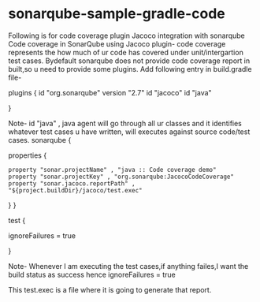 # sonarqube-sample-gradle-code
Following is for code coverage plugin Jacoco integration with sonarqube
Code coverage in SonarQube using Jacoco plugin- code coverage represents the how much of ur code has covered under unit/intergartion test cases. Bydefault sonarqube does not provide code coverage report in built,so u need to provide some plugins.
Add following entry in build.gradle file-



plugins {
  id "org.sonarqube" version "2.7"
  id "jacoco"
  id "java"
  
  
}


Note- id "java" , java agent will go through all ur classes and it identifies whatever test cases u have written, will executes against source code/test cases.
sonarqube {

properties {

    property "sonar.projectName" , "java :: Code coverage demo"
	property "sonar.projectKey" , "org.sonarqube:JacocoCodeCoverage"
	property "sonar.jacoco.reportPath" , "${project.buildDir}/jacoco/test.exec"



}
}


test {

ignoreFailures = true

}

Note- Whenever I am executing the test cases,if anything failes,I want the build status as success hence ignoreFailures = true

This test.exec is a file where it is going to generate that report.
